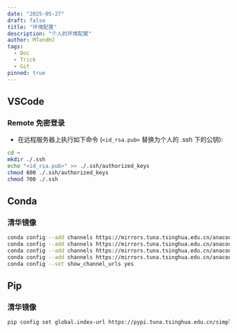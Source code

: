```yaml
---
date: "2025-05-27"
draft: false
title: "环境配置"
description: "个人的环境配置"
author: MTandHJ
tags:
  - Doc
  - Trick
  - Git
pinned: true
---
```



## VSCode

### Remote 免密登录

- 在远程服务器上执行如下命令 (`<id_rsa.pub>` 替换为个人的 .ssh 下的公钥):

```bash
cd ~
mkdir ./.ssh
echo "<id_rsa.pub>" >> ./.ssh/authorized_keys
chmod 600 ./.ssh/authorized_keys
chmod 700 ./.ssh
```

## Conda

### 清华镜像

```bash
conda config --add channels https://mirrors.tuna.tsinghua.edu.cn/anaconda/pkgs/free/
conda config --add channels https://mirrors.tuna.tsinghua.edu.cn/anaconda/pkgs/main/
conda config --add channels https://mirrors.tuna.tsinghua.edu.cn/anaconda/cloud/pytorch/
conda config --add channels https://mirrors.tuna.tsinghua.edu.cn/anaconda/cloud/pytorch/linux-64/
conda config --set show_channel_urls yes
```


## Pip

### 清华镜像

```bash
pip config set global.index-url https://pypi.tuna.tsinghua.edu.cn/simple
```